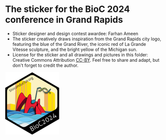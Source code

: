 # The sticker for the BioC 2024 conference in Grand Rapids

* Sticker designer and design contest awardee: Farhan Ameen
* The sticker creatively draws inspiration from the Grand Rapids city logo,
featuring the blue of the Grand River, the iconic red of La Grande Vitesse
sculpture, and the bright yellow of the Michigan sun.
* License for the sticker and all drawings and pictures in this folder:
Creative Commons Attribution
[CC-BY](https://creativecommons.org/licenses/by/2.0/). Feel free to share and
adapt, but don't forget to credit the author.

<img src="./BioC2024.png" height="200">

